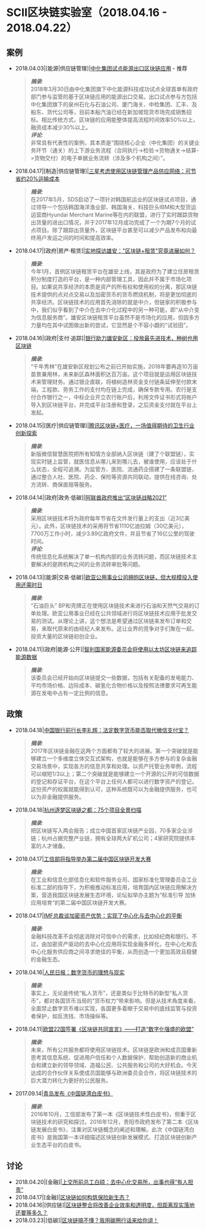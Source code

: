 # SCII区块链实验室（2018.04.16 - 2018.04.22）

## 案例

* 2018.04.03|[能源|供应链管理]|[中化集团试点能源出口区块链应用](http://www.xinhuanet.com/itown/2018-04/02/c_137082689.htm) - 推荐

  > _**摘录**:_  
  > 2018年3月30日由中化集团旗下中化能源科技成功试点全球首单有政府部门参与监管的基于区块链应用的能源出口交易。出口试点参与方包括中化集团旗下的泉州石化与石油公司、厦门海关、中检集团、汇丰、及船东、货代公司等，目前本船汽油已经在新加坡现货市场完成销售招标。相比传统方式，区块链的应用能整体提高流程时间效率50%以上，融资成本减少30%以上。  
  > _**评论**:_  
  > 非常具有代表性的案例，其本质是“围绕核心企业（中化集团）的关键业务环节（通关）的上下游业务流程（合同执行->检验->货物通关->结算->货物交付）的电子单据业务流转（涉及多个机构之间）”。

* 2018.04.17|[制造|供应链管理]|[三星考虑使用区块链管理产品供应网络：可节省约20%运输成本](http://www.8btc.com/samsung-electronics-turns-to-blockchain)

  > _**摘录**:_  
  > 在2017年5月，SDS启动了一项针对韩国航运业的区块链试点项目，通过领导一个包括韩国海洋渔业部、韩国海关、科技巨头IBM和大型货运运营商Hyundai Merchant Marine等在内的联盟，进行了实时跟踪货物出货量的进出口情况，并于2017年12月成功完成了一个为期7个月的试点项目。除了跟踪出货量外，区块链平台甚至可以减少产品发布和向最终用户发运之间的时间和提高效率。  

* 2018.04.17|[政府|房产·租赁]|[实地探访雄安："区块链+租赁"究竟进展如何？](http://36kr.com/p/5127458.html)

  > _**摘录**:_  
  > 今年1月，首例区块链租赁平台在雄安上线，其是政府为了建立住房租赁积分制度打造的平台，是一种内部管理工具，因此并不属于市场化项目。如果说共享经济的本质是资产的所有权和使用权的分离，那区块链技术提供的点对点交易以及加密货币的货币燃烧机制，将是更加彻底的共享经济。区块链技术的应用首先消除的就是中介，但链家的积极参与中，我们似乎看到了中介在去中介化过程中的另一种可能，即“从中介变为信息服务商”。雄安区块链租赁平台虽然不是市场化的应用，但因多方力量均在其中试图做出新的尝试，它显然是个不容小觑的“试验田”。  

* 2018.04.16|[政府|支付·追踪]|[银行助力雄安新区：投放最先进技术，种树也用区块链](http://www.nbd.com.cn/articles/2018-04-16/1208723.html)

  > _**摘录**:_  
  > “千年秀林”在雄安新区规划公布之前已开始实施，2018年要再造10万亩苗景兼用林，未来新区森林面积达百万亩。这个项目就是运用区块链技术来管理财务。通过银企直联，将植树造林资金支付链条延伸至付款末端，工程款、劳务工作的支付均在链上完成，确保专款专用。农行是支付合作银行之一，中标企业开立农行账户后，利用文件证书形式将账户导入到区块链平台，并完成平台注册和登录，之后资金支付就在平台上发起。  

* 2018.04.15|[医疗|供应链管理]|[腾讯区块链+医疗，一场值得期待的卫生行业创新探索](http://www.8btc.com/tencent-blockchain-health)

  > _**摘录**:_  
  > 新版微信智慧医院把所有知情方全部纳入区块链（建了个联盟链），实现实时链上监管，就医信息从哪儿来到哪儿去，被谁使用，应该处于什么状态，全程可追溯。为监管方、医院、流通药企搭建了一条联盟链，通过整合人社、医院、药企、保险等资源共同联动，提供在线咨询、处方流转、商保直赔等服务。  

* 2018.04.14|[政府|政务·低碳]|[阿联酋政府推出“区块链战略2021”](http://www.sohu.com/a/228277027_758952)

  > _**摘录**:_  
  > 采用区块链技术将为政府每年节省在文件发行量上的支出（近3亿美元）。此外，区块链技术的采用将节省1110亿迪拉姆（30亿美元），7700万工作小时，减少3.89亿政府文件，并且节省了16亿公里的驾驶时间。  
  > _**评论**:_  
  > 传统信息化系统解决了单一机构内部的业务流转问题，而区块链技术主要解决的是跨机构之间的业务流转审批等问题。  

* 2018.04.13|[能源|交易·低碳]|[欧亚公用事业公司拥抱区块链，但大规模投入使用还需时日](http://www.8btc.com/eurasian-utilities)

  > _**摘录**:_  
  > “石油巨头” BP和壳牌正在使用区块链技术来进行石油和天然气交易的订单处理。欧亚公用事业已经在公共领域进行将区块链技术应用于批发交易的测试。从理论上讲，这个想法是希望通过区块链来发布订单和交易，来取代原来的由经纪人来发布。这让业界的竞争对手们聚在一起，投资大量的区块链初创企业。  

* 2018.04.11|[政府|能源·公开]|[智利国家能源委员会将使用以太坊区块链来追踪能源数据](http://www.8btc.com/chile-to-use-ethereums-blockchain-to-track-energy-data)

  > _**摘录**:_  
  > 该委员会已经开始向区块链提交一些数据，包括有关配备的发电能力、平均市场价格、边际成本、碳氢化合物价格以及按照法律要求可再生能源在发电中占有一定比例的信息。  

## 政策

* 2018.04.18|[中国银行前行长李礼辉：法定数字货币能否取代微信支付宝？](https://mp.weixin.qq.com/s/3LTbgw7kBdbK7E6h2I2UMQ)

  > _**摘录**:_  
  > 2017年区块链金融在这两个方面都有了较大的进展。第一个突破就是能够建立一个多维度立体交互式架构，也就是能够在多方参与的复杂金融交易场景中，实现各方的信息共享和处理。以资产托管业务举例，流程可以缩短1/3以上；第二个突破就是能够建立一个开源的公开的可信数据的登记和存证平台，在这个平台上任何人都可以进行数字资产的登记，这份资产的权属就能得到认可，这种系统既可以为金融提供服务，也可以为非金融提供服务。  

* 2018.04.18|[杭州逐梦区块链之都：75个项目全景扫描](http://www.8btc.com/hangzhou-blockchain-capital)

  > _**摘录**:_  
  > 把区块链写入两会报告；成立中国首家区块链产业园，70多家企业涉链；杭州占据完整产业链，拥有全球两大矿机公司；4家研究院提供丰富的人才储备。  

* 2018.04.17|[工信部将指导举办第二届中国区块链开发大赛](http://www.8btc.com/the-2rd-china-blockchain-development-contest)

  > _**摘录**:_  
  > 在工业和信息化部信息化和软件服务业司、国家标准化管理委员会工业标准二部的指导下，为积极推动标准应用，培育国内区块链应用解决方案，营造我国区块链发展生态环境，论坛拟举办主题为“标准引导 加快应用培育”的第二届中国区块链开发大赛。  

* 2018.04.17|[IMF总裁谈加密资产优势：实现了中心化与去中心化的平衡](http://www.8btc.com/even-handed-crypto-assets)

  > _**摘录**:_  
  > 金融科技改革不会彻底消除对可信中介的需求，比如经纪商和银行。不过，由加密资产驱动的去中心化应用将实现金融多样化，在中心化和去中心化服务供应商之间寻求绝佳的平衡，从而创造一个更加高效且稳健的金融生态。  

* 2018.04.16|[人民日报：数字货币的理想与现实](http://theory.people.com.cn/n1/2018/0416/c40531-29927946.html)

  > _**摘录**:_  
  > 事实上，无论是传统“私人货币”，还是类似于比特币的新型“私人货币”，都对各国货币当局的“货币权力”带来影响。但是从技术角度来看，全面禁止数字货币难以实现，各国更多着眼于交易中的底线监管与投资者保护，如反洗钱、市场操纵等。  

* 2018.04.11|[欧盟22国签署《区块链共同宣言》——打造“数字化强盛的欧盟”](http://www.8btc.com/eu-blockchain-partnership-initiative)

  > _**摘录**:_  
  > 未来，所有公共服务都将使用区块链技术。区块链是欧洲和成员国重新思考其信息系统、促进用户信任和个人数据保护、帮助创造新的商业机会和建立新的领导领域、造福公民、公共服务和公司的大好机会。今天达成的合作伙伴关系使成员国能够与欧洲委员会合作，将区块链技术的巨大潜力转化为更好的公民服务。  

* 2017.09.14|[青岛发布《中国链湾白皮书》](http://www.sohu.com/a/191875494_349520)

  > _**摘录**:_  
  > 2016年10月，工信部发布了第一本《区块链技术性白皮书》，侧重于区块链技术的研究和探讨。2016年12月，贵阳市政府发布了第二本《区块链发展白皮书》，注重对区块链概念的阐述和理解。此次《中国链湾白皮书》是我国第一本详细描述区块链创新发展模式、打造区块链创新产业生态平台的白皮书。  

## 讨论

* 2018.04.20|[金融]|[上交所前总工白硕：去中心化交易所，出事也得“有人担责”](http://www.8btc.com/operation_exchange_facebook)
* 2018.04.17|[金融]|[区块链如何构筑保险新生态？](http://www.8btc.com/blockchain-insurance-ecology)
* 2018.04.16|[供应链]|[区块链整合将改善企业效率和透明度，但距离现实落地还要等多久？](http://www.8btc.com/blockchain-integration-will-improve-corporate-efficiency)
* 2018.03.23|[低碳]|[区块链搞不懂？我用碳圈行话来给你讲！](https://mp.weixin.qq.com/s/J_GokI9bnKrmz1oEFHyQYw)

